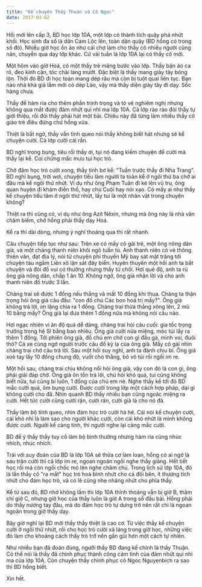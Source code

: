 ```yaml
---
title: "Kể chuyện Thầy Thuận và Cô Ngọc"
date: 2017-03-02
--- 
```

Hồi mới lên cấp 3, BD học lớp 10A, một lớp có thành tích quậy phá nhứt khối. Học sinh đa số là dân Cam Lộc lên, toàn dân quậy (BD hổng có trong số đó). Nhiều giờ học ồn ào như cái chợ làm cho thầy cô nhiều người cũng nản, chuyển qua dạy lớp khác. Cứ vài tuần là lớp 10A lại có thầy cô mới.

Một hôm vào giờ Hoá, có một thầy trẻ măng bước vào lớp. Thầy bận áo ca rô, đeo kính cận, tóc chải láng mướt. Đặc biệt là thầy mang giày tây bóng lộn. Thời đó BD đi học toàn mang dép râu mà còn bị tuột quai liên tục. Bạn nào nhà khá giả lắm mới có dép Lào, vậy mà thầy diện giày tây đi dạy. Sốc hàng chưa.

Thầy để hàm ria cho thêm phần trịnh trọng và tỏ vẻ nghiêm nghị nhưng không qua mắt được đám nhứt quỉ nhì ma lớp 10A. Cả lớp rào rào đòi thầy tự giới thiệu, rồi đòi thầy phải hát một bài. Chiêu này đã từng làm nhiều thầy cô giáo trẻ điêu đứng chứ hổng vừa. 

Thiệt là bất ngờ, thầy vẫn tỉnh queo nói thầy không biết hát nhưng sẽ kể chuyện cười. Cả lớp cười cái rần.

BD nghĩ trong bụng, tiêu rồi thầy ơi, tụi nó đang kiếm chuyện để cười mà thầy lại kể. Coi chừng mắc mưu tụi học trò.

Chờ đám học trò cười xong, thầy tỉnh bơ kể: "Tuần trước thầy đi Nha Trang". BD nghĩ bụng, trời wơi, chuyện tiếu lâm người ta toàn kể ở ngôi thứ ba chớ ai đâu mà kể ngôi thứ nhứt. Ví dụ như ông Phạm Tuân đi ké lên vũ trụ, ông quan huyện đi khám điền thổ, hay chú Cuội hay nói xạo. Có mấy ai như thầy kể chuyện tiếu lâm ở ngôi thứ nhứt, lấy tui là một nhân vật trong chuyện không?

Thiệt ra thì cũng có, ví dụ như ông Azit Nêxin, nhưng mà ông này là nhà văn châm biếm, chớ hổng phải thầy dạy Hoá.

Kể ra thì dài dòng, nhưng ý nghĩ thoáng qua thì rất nhanh.

Câu chuyện tiếp tục như sau: Trên xe có mấy cô gái trẻ, một ông nông dân già, và một chàng thanh niên khôi ngô tuấn tú. Anh thanh niên có vẻ thông thiên văn, đạt địa lý, nói từ chuyện phi thuyền Mỹ bay sát mặt trăng tới chuyện tàu ngầm Liên xô lặn sát đáy biển. Huyên thuyên một hồi anh ta bắt chuyện và đòi đố vui có thưởng nhưng thầy từ chối. Hơi quê độ, anh ta rủ ông già nông dân, chấp 1 ăn 10. Không ngờ, ông già nhận lời và cho anh thanh niên đố trước 3 lần.

Chàng trai sẽ được 1 đồng nếu thắng và mất 10 đồng khi thua. Chàng ta thận trọng hỏi ông già câu đầu: "con đố chú Các bon hoá trị mấy?". Ông già không trả lời, im lặng chìa ra 1 đồng. 
Chàng trai thừa thắng xông lên, 2 mũ 10 bằng mấy? Ông già lại đưa thêm 1 đồng nữa mà không nói câu nào.

Hơi ngạc nhiên vì ăn độ quá dễ dàng, chàng trai hỏi câu cuối: gia tốc trọng trường trong hệ SI bằng bao nhiêu. Ông già cười nửa miệng, móc túi lấy ra thêm 1 đồng.
Tới phiên ông già, đố chú em chớ con gì đầu gà, mình voi, đuôi thỏ? Cả xe cùng ngớ người trước câu đố kỳ lạ của ông già. Mấy cô gái nhìn chàng trai chờ câu trả lời. Sau một hồi suy nghĩ, anh ta đành chịu bí. Ông già xoè tay lấy 10 đồng chung độ, vuốt cho thẳng, bỏ vô túi rồi ngồi im re. 

Một hồi sau, chàng trai chịu không nổi hỏi ông già, vậy con đó là con gì, ông phải giải đáp chớ. Ông già ôn tồn trả lời, chú hỏi khó quá, tui cũng không biết nữa, tui cũng bí luôn, 1 đồng của chú em nè.
Nghe thầy kể tới đó BD mắc cười quá, ôm bụng cười. Được cười trong lớp một cách hợp pháp, dại gì không cười cho đã. Nhìn quanh BD thấy nhiều bạn cũng ngoác miệng ra cười. Hết tức cười cũng cười rặn, cười rán, cười giả lả cho nó đã.

Thầy làm bộ tỉnh queo, nhìn đám học trò cười hả hê. Cái nòi kể chuyện cười, cái khó nhì là làm sao cho người khác cười, còn cái khó nhứt là mình không được cười. Người kể càng tỉnh, thì người nghe lại càng mắc cười. 

BD để ý thấy thầy tuy cố làm bộ bình thường nhưng hàm ria cũng nhúc nhích, nhúc nhích.

Trái với suy đoán của BD là lớp 10A sẽ thừa cơ làm loạn, hổng có ai ngờ là sau trận cười thì cả lớp im re, ngoan ngoãn ngồi nghe thầy giảng. Hết tiết học rồi mà còn ngồi chốc mỏ lên nghe chăm chú. 
Trong lịch sử lớp 10A, đó là lần thầy cô "ra mắt" học trò hoà bình nhứt cho cả đôi bên, ít thương tích nhứt cho đám học trò, và có lẽ cũng nhẹ nhàng nhứt cho phía thầy. 

Kể từ sau đó, BD nhớ không lầm thì lớp 10A thỉnh thoảng vẫn bị giờ B, thậm chí giờ C, nhưng giờ học của thầy luôn là giờ A trong sổ đầu bài. Hổng phải do thầy nương tay đâu, mà do đám học trò tự dưng trở nên rất chi là ngoan ngoãn trong giờ thầy dạy.

Bây giờ nghĩ lại BD mới thấy thầy thiệt là cao cơ. Từ việc thầy kể chuyện cười ở ngôi thứ nhứt, rồi cho học trò cười xả láng trong giờ học, những việc đó làm cho khoảng cách thầy trò trở nên gần gũi hơn một cách tự nhiên.

Như nhiều bạn đã đoán đúng, người thầy BD đang kể chính là thầy Thuận. Có thể nói là thầy đã chinh phục thành công cảm tình của đám nhứt quỉ nhì ma của lớp 10A.
Còn chuyện thầy chinh phục cô Ngoc Nguyenbich ra sao thì BD hổng biết.

Xin hết.
